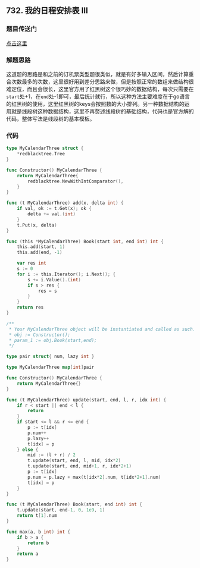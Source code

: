 ## 732. 我的日程安排表 III

### 题目传送门

[点击这里](https://leetcode.cn/problems/my-calendar-iii/)

### 解题思路

这道题的思路是和之前的订机票类型题很类似，就是有好多输入区间，然后计算重合次数最多的次数，这里很好用到差分思路来做，但是按照正常的数组来做结构很难定位，而且会很长，这里官方用了红黑树这个很巧妙的数据结构，每次只需要在`start`处+1，在`end`处-1即可，最后统计就行，所以这种方法主要难度在于go语言的红黑树的使用，这里红黑树的keys会按照数的大小排列。另一种数据结构的运用就是线段树这种数据结构，这里不再赘述线段树的基础结构，代码也是官方解的代码，整体写法是线段树的基本模板。

### 代码

```go
type MyCalendarThree struct {
	*redblacktree.Tree
}

func Constructor() MyCalendarThree {
	return MyCalendarThree{
		redblacktree.NewWithIntComparator(),
	}
}

func (t MyCalendarThree) add(x, delta int) {
	if val, ok := t.Get(x); ok {
		delta += val.(int)
	}
	t.Put(x, delta)
}

func (this *MyCalendarThree) Book(start int, end int) int {
	this.add(start, 1)
	this.add(end, -1)

	var res int
	s := 0
	for i := this.Iterator(); i.Next(); {
		s += i.Value().(int)
		if s > res {
			res = s
		}
	}
	return res
}

/**
 * Your MyCalendarThree object will be instantiated and called as such:
 * obj := Constructor();
 * param_1 := obj.Book(start,end);
 */
```

```go
type pair struct{ num, lazy int }

type MyCalendarThree map[int]pair

func Constructor() MyCalendarThree {
    return MyCalendarThree{}
}

func (t MyCalendarThree) update(start, end, l, r, idx int) {
    if r < start || end < l {
        return
    }
    if start <= l && r <= end {
        p := t[idx]
        p.num++
        p.lazy++
        t[idx] = p
    } else {
        mid := (l + r) / 2
        t.update(start, end, l, mid, idx*2)
        t.update(start, end, mid+1, r, idx*2+1)
        p := t[idx]
        p.num = p.lazy + max(t[idx*2].num, t[idx*2+1].num)
        t[idx] = p
    }
}

func (t MyCalendarThree) Book(start, end int) int {
    t.update(start, end-1, 0, 1e9, 1)
    return t[1].num
}

func max(a, b int) int {
    if b > a {
        return b
    }
    return a
}

```